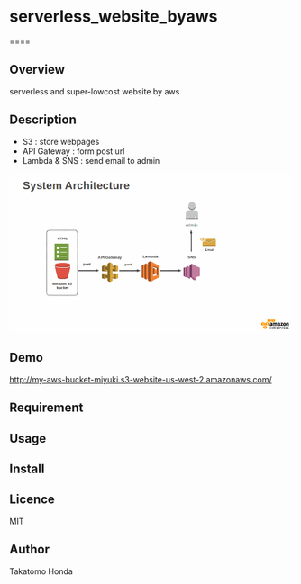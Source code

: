 # serverless_website_byaws
====

## Overview
serverless and super-lowcost website by aws

## Description
* S3 : store webpages
* API Gateway : form post url
* Lambda & SNS : send email to admin 

![](https://github.com/chaingng/serverless_website_byaws/blob/master/capture/AWS-images.gif)

## Demo

http://my-aws-bucket-miyuki.s3-website-us-west-2.amazonaws.com/

## Requirement

## Usage

## Install

## Licence
MIT

## Author
Takatomo Honda
